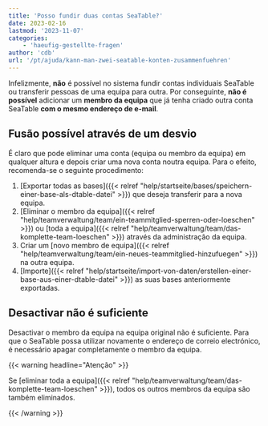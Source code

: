 ```yaml
---
title: 'Posso fundir duas contas SeaTable?'
date: 2023-02-16
lastmod: '2023-11-07'
categories:
    - 'haeufig-gestellte-fragen'
author: 'cdb'
url: '/pt/ajuda/kann-man-zwei-seatable-konten-zusammenfuehren'
---
```


Infelizmente, **não** é possível no sistema fundir contas individuais SeaTable ou transferir pessoas de uma equipa para outra. Por conseguinte, **não é possível** adicionar um **membro da equipa** que já tenha criado outra conta SeaTable **com o mesmo endereço de e-mail**.

## Fusão possível através de um desvio

É claro que pode eliminar uma conta (equipa ou membro da equipa) em qualquer altura e depois criar uma nova conta noutra equipa. Para o efeito, recomenda-se o seguinte procedimento:

1. [Exportar todas as bases]({{< relref "help/startseite/bases/speichern-einer-base-als-dtable-datei" >}}) que deseja transferir para a nova equipa.
2. [Eliminar o membro da equipa]({{< relref "help/teamverwaltung/team/ein-teammitglied-sperren-oder-loeschen" >}}) ou [toda a equipa]({{< relref "help/teamverwaltung/team/das-komplette-team-loeschen" >}}) através da administração da equipa.
3. Criar um [novo membro de equipa]({{< relref "help/teamverwaltung/team/ein-neues-teammitglied-hinzufuegen" >}}) na outra equipa.
4. [Importe]({{< relref "help/startseite/import-von-daten/erstellen-einer-base-aus-einer-dtable-datei" >}}) as suas bases anteriormente exportadas.

## Desactivar não é suficiente

Desactivar o membro da equipa na equipa original não é suficiente. Para que o SeaTable possa utilizar novamente o endereço de correio electrónico, é necessário apagar completamente o membro da equipa.

{{< warning headline="Atenção" >}}

Se [eliminar toda a equipa]({{< relref "help/teamverwaltung/team/das-komplette-team-loeschen" >}}), todos os outros membros da equipa são também eliminados.

{{< /warning >}}
